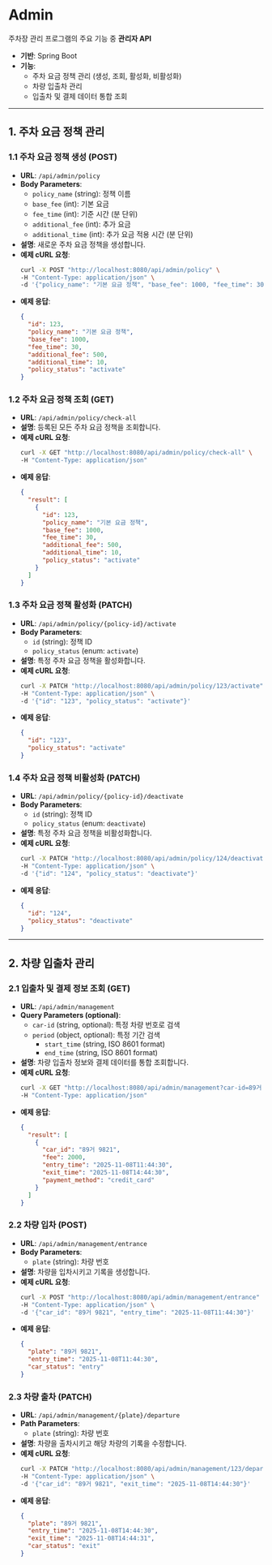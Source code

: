 # Admin

주차장 관리 프로그램의 주요 기능 중 **관리자 API**

- **기반**: Spring Boot
- **기능**:
  - 주차 요금 정책 관리 (생성, 조회, 활성화, 비활성화)
  - 차량 입출차 관리
  - 입출차 및 결제 데이터 통합 조회

---

## **1. 주차 요금 정책 관리**

### **1.1 주차 요금 정책 생성** (POST)

- **URL**: `/api/admin/policy`
- **Body Parameters**:
  - `policy_name` (string): 정책 이름
  - `base_fee` (int): 기본 요금
  - `fee_time` (int): 기준 시간 (분 단위)
  - `additional_fee` (int): 추가 요금
  - `additional_time` (int): 추가 요금 적용 시간 (분 단위)
- **설명**: 새로운 주차 요금 정책을 생성합니다.
- **예제 cURL 요청**:
  ```bash
  curl -X POST "http://localhost:8080/api/admin/policy" \
  -H "Content-Type: application/json" \
  -d '{"policy_name": "기본 요금 정책", "base_fee": 1000, "fee_time": 30, "additional_fee": 500, "additional_time": 10}'
  ```
- **예제 응답**:
  ```json
  {
    "id": 123,
    "policy_name": "기본 요금 정책",
    "base_fee": 1000,
    "fee_time": 30,
    "additional_fee": 500,
    "additional_time": 10,
    "policy_status": "activate"
  }
  ```

### **1.2 주차 요금 정책 조회** (GET)

- **URL**: `/api/admin/policy/check-all`
- **설명**: 등록된 모든 주차 요금 정책을 조회합니다.
- **예제 cURL 요청**:
  ```bash
  curl -X GET "http://localhost:8080/api/admin/policy/check-all" \
  -H "Content-Type: application/json"
  ```
- **예제 응답**:
  ```json
  {
    "result": [
      {
        "id": 123,
        "policy_name": "기본 요금 정책",
        "base_fee": 1000,
        "fee_time": 30,
        "additional_fee": 500,
        "additional_time": 10,
        "policy_status": "activate"
      }
    ]
  }
  ```

### **1.3 주차 요금 정책 활성화** (PATCH)

- **URL**: `/api/admin/policy/{policy-id}/activate`
- **Body Parameters**:
  - `id` (string): 정책 ID
  - `policy_status` (enum: `activate`)
- **설명**: 특정 주차 요금 정책을 활성화합니다.
- **예제 cURL 요청**:
  ```bash
  curl -X PATCH "http://localhost:8080/api/admin/policy/123/activate" \
  -H "Content-Type: application/json" \
  -d '{"id": "123", "policy_status": "activate"}'
  ```
- **예제 응답**:
  ```json
  {
    "id": "123",
    "policy_status": "activate"
  }
  ```

### **1.4 주차 요금 정책 비활성화** (PATCH)

- **URL**: `/api/admin/policy/{policy-id}/deactivate`
- **Body Parameters**:
  - `id` (string): 정책 ID
  - `policy_status` (enum: `deactivate`)
- **설명**: 특정 주차 요금 정책을 비활성화합니다.
- **예제 cURL 요청**:
  ```bash
  curl -X PATCH "http://localhost:8080/api/admin/policy/124/deactivate" \
  -H "Content-Type: application/json" \
  -d '{"id": "124", "policy_status": "deactivate"}'
  ```
- **예제 응답**:
  ```json
  {
    "id": "124",
    "policy_status": "deactivate"
  }
  ```

---

## **2. 차량 입출차 관리**

### **2.1 입출차 및 결제 정보 조회** (GET)

- **URL**: `/api/admin/management`
- **Query Parameters (optional)**:
  - `car-id` (string, optional): 특정 차량 번호로 검색
  - `period` (object, optional): 특정 기간 검색
    - `start_time` (string, ISO 8601 format)
    - `end_time` (string, ISO 8601 format)
- **설명**: 차량 입출차 정보와 결제 데이터를 통합 조회합니다.
- **예제 cURL 요청**:
  ```bash
  curl -X GET "http://localhost:8080/api/admin/management?car-id=89거 9821&period[start_time]=2025-11-08T11:44&period[end_time]=2025-11-08T13:44" \
  -H "Content-Type: application/json"
  ```
- **예제 응답**:
  ```json
  {
    "result": [
      {
        "car_id": "89거 9821",
        "fee": 2000,
        "entry_time": "2025-11-08T11:44:30",
        "exit_time": "2025-11-08T14:44:30",
        "payment_method": "credit_card"
      }
    ]
  }
  ```

### **2.2 차량 입차** (POST)

- **URL**: `/api/admin/management/entrance`
- **Body Parameters**:
  - `plate` (string): 차량 번호
- **설명**: 차량을 입차시키고 기록을 생성합니다.
- **예제 cURL 요청**:
  ```bash
  curl -X POST "http://localhost:8080/api/admin/management/entrance" \
  -H "Content-Type: application/json" \
  -d '{"car_id": "89거 9821", "entry_time": "2025-11-08T11:44:30"}'
  ```
- **예제 응답**:
  ```json
  {
    "plate": "89거 9821",
    "entry_time": "2025-11-08T11:44:30",
    "car_status": "entry"
  }
  ```

### **2.3 차량 출차** (PATCH)

- **URL**: `/api/admin/management/{plate}/departure`
- **Path Parameters**:
  - `plate` (string): 차량 번호
- **설명**: 차량을 출차시키고 해당 차량의 기록을 수정합니다.
- **예제 cURL 요청**:
  ```bash
  curl -X PATCH "http://localhost:8080/api/admin/management/123/departure" \
  -H "Content-Type: application/json" \
  -d '{"car_id": "89거 9821", "exit_time": "2025-11-08T14:44:30"}'
  ```
- **예제 응답**:
  ```json
  {
    "plate": "89거 9821",
    "entry_time": "2025-11-08T14:44:30",
    "exit_time": "2025-11-08T14:44:31",
    "car_status": "exit"
  }
  ```

